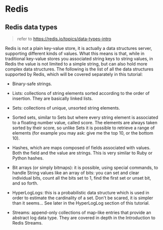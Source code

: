 # Redis

## Redis data types

> refer to https://redis.io/topics/data-types-intro

Redis is not a plain key-value store, it is actually a data structures server, supporting different kinds of values. What this means is that, while in traditional key-value stores you associated string keys to string values, in Redis the value is not limited to a simple string, but can also hold more complex data structures. The following is the list of all the data structures supported by Redis, which will be covered separately in this tutorial:

+ Binary-safe strings.

+ Lists: collections of string elements sorted according to the order of insertion. They are basically linked lists.

+ Sets: collections of unique, unsorted string elements.

+ Sorted sets, similar to Sets but where every string element is associated to a floating number value, called score. The elements are always taken sorted by their score, so unlike Sets it is possible to retrieve a range of elements (for example you may ask: give me the top 10, or the bottom 10).

+ Hashes, which are maps composed of fields associated with values. Both the field and the value are strings. This is very similar to Ruby or Python hashes.

+ Bit arrays (or simply bitmaps): it is possible, using special commands, to handle String values like an array of bits: you can set and clear individual bits, count all the bits set to 1, find the first set or unset bit, and so forth.

+ HyperLogLogs: this is a probabilistic data structure which is used in order to estimate the cardinality of a set. Don't be scared, it is simpler than it seems... See later in the HyperLogLog section of this tutorial.

+ Streams: append-only collections of map-like entries that provide an abstract log data type. They are covered in depth in the Introduction to Redis Streams.
